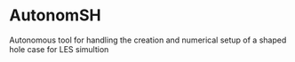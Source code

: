 # AutonomSH
Autonomous tool for handling the creation and numerical setup of a shaped hole case for LES simultion
